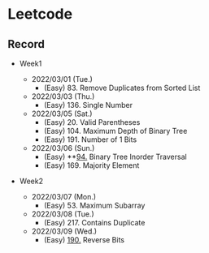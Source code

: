 # Leetcode

## Record

- Week1
  - 2022/03/01 (Tue.)
    - (Easy) 83. Remove Duplicates from Sorted List
  - 2022/03/03 (Thu.)
    - (Easy) 136. Single Number
  - 2022/03/05 (Sat.)
    - (Easy) 20. Valid Parentheses
    - (Easy) 104. Maximum Depth of Binary Tree
    - (Easy) 191. Number of 1 Bits
  - 2022/03/06 (Sun.)
    - (Easy) **[94.](adam_leetcode/easy/94_Binary_Tree_Inorder_Traversal.c) Binary Tree Inorder Traversal 
    - (Easy)  169. Majority Element

- Week2
  - 2022/03/07 (Mon.)
    - (Easy) 53. Maximum Subarray
  - 2022/03/08 (Tue.)
    - (Easy) 217. Contains Duplicate
  - 2022/03/09 (Wed.)
    - (Easy) [190.](adam_leetcode/easy/190_Reverse_Bits.c) Reverse Bits